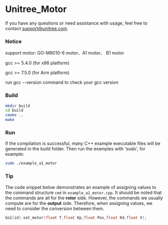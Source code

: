 # Unitree_Motor


If you have any questions or need assistance with usage, feel free to contact support@unitree.com.

### Notice

support motor: GO-M8010-6 motor、A1 motor、 B1 motor

gcc >= 5.4.0 (for x86 platform)

gcc >= 7.5.0 (for Arm platform) 

run gcc --version  command to check your gcc version

### Build
```bash
mkdir build
cd build
cmake ..
make
```

### Run
If the compilation is successful, many C++ example executable files will be generated in the build folder. Then run the examples with 'sudo', for example:
```bash
sudo ./example_a1_motor
```


### Tip

The code snippet below demonstrates an example of assigning values to the command structure `cmd` in `example_a1_motor.cpp`. It should be noted that the commands are all for the **rotor** side. However, the commands we usually compute are for the **output** side. Therefore, when assigning values, we need to consider the conversion between them.

```c++
Go1[id].set_motor(float T,float Kp,float Pos,float Kd,float V);
```
